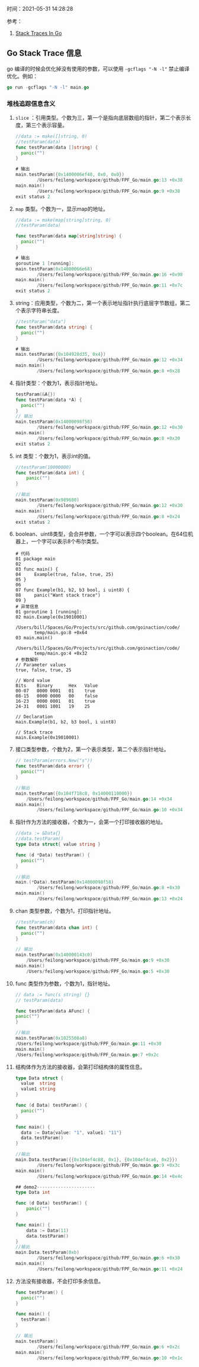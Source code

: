 时间：2021-05-31 14:28:28

参考：

1. [Stack Traces In Go](https://www.ardanlabs.com/blog/2015/01/stack-traces-in-go.html)

## Go Stack Trace 信息

go 编译的时候会优化掉没有使用的参数，可以使用 `-gcflags "-N -l"` 禁止编译优化。例如：

```go
go run -gcflags "-N -l" main.go
```

### 堆栈追踪信息含义

1. `slice` ：引用类型。个数为三，第一个是指向底层数组的指针，第二个表示长度，第三个表示容量。

    ```go
    //data := make([]string, 0)
    //testParam(data)
    func testParam(data []string) {
      panic("")
    }
    
    # 输出
    main.testParam({0x1400006ef48, 0x0, 0x0})
            /Users/feilong/workspace/github/FPF_Go/main.go:13 +0x38
    main.main()
            /Users/feilong/workspace/github/FPF_Go/main.go:9 +0x38
    exit status 2
    ```

2. `map` 类型。个数为一，显示map的地址。

    ```go
    //data := make(map[string]string, 0)
    //testParam(data)
    
    func testParam(data map[string]string) {
      panic("")
    }
    
    # 输出
    goroutine 1 [running]:
    main.testParam(0x14000066e68)
            /Users/feilong/workspace/github/FPF_Go/main.go:16 +0x98
    main.main()
            /Users/feilong/workspace/github/FPF_Go/main.go:11 +0x7c
    exit status 2
    ```

3. string：应用类型，个数为二，第一个表示地址指针执行底层字节数组，第二个表示字符串长度。

    ```go
    //testParam("data")
    func testParam(data string) {
      panic("")
    }
    
    # 输出
    main.testParam({0x104928d35, 0x4})
            /Users/feilong/workspace/github/FPF_Go/main.go:12 +0x34
    main.main()
            /Users/feilong/workspace/github/FPF_Go/main.go:8 +0x28
    ```
    
4. 指针类型：个数为1，表示指针地址。

    ```go
    testParam(&A{})
    func testParam(data *A) {
      panic("")
    }
    // 输出
    main.testParam(0x14000098f58)
            /Users/feilong/workspace/github/FPF_Go/main.go:12 +0x30
    main.main()
            /Users/feilong/workspace/github/FPF_Go/main.go:8 +0x30
    exit status 2
    ```

4. int 类型：个数为1，表示int的值。

    ```go
    //testParam(10000000)
    func testParam(data int) {
    	panic("")
    }
    
    //输出
    main.testParam(0x989680)
            /Users/feilong/workspace/github/FPF_Go/main.go:12 +0x30
    main.main()
            /Users/feilong/workspace/github/FPF_Go/main.go:8 +0x24
    exit status 2
    ```

4. boolean、uint8类型，会合并参数，一个字可以表示四个boolean。在64位机器上，一个字可以表示8个布尔类型。

    ```
    # 代码
    01 package main
    02
    03 func main() {
    04     Example(true, false, true, 25)
    05 }
    06
    07 func Example(b1, b2, b3 bool, i uint8) {
    08     panic("Want stack trace")
    09 }
    # 异常信息
    01 goroutine 1 [running]:
    02 main.Example(0x19010001)
           /Users/bill/Spaces/Go/Projects/src/github.com/goinaction/code/
           temp/main.go:8 +0x64
    03 main.main()
           /Users/bill/Spaces/Go/Projects/src/github.com/goinaction/code/
           temp/main.go:4 +0x32
    # 参数解析
    // Parameter values
    true, false, true, 25
    
    // Word value
    Bits    Binary      Hex   Value
    00-07   0000 0001   01    true
    08-15   0000 0000   00    false
    16-23   0000 0001   01    true
    24-31   0001 1001   19    25
    
    // Declaration
    main.Example(b1, b2, b3 bool, i uint8)
    
    // Stack trace
    main.Example(0x19010001)
    ```

5. 接口类型参数，个数为2，第一个表示类型，第二个表示指针地址。

    ```go
    // testParam(errors.New("s"))
    func testParam(data error) {
      panic("")
    }
    
    //输出
    main.testParam({0x104f718c8, 0x14000110000})
        /Users/feilong/workspace/github/FPF_Go/main.go:14 +0x34
    main.main()
            /Users/feilong/workspace/github/FPF_Go/main.go:10 +0x34
    ```

8. 指针作为方法的接收器，个数为一，会第一个打印接收器的地址。

    ```go
    //data := &Data{}
    //data.testParam()
    type Data struct{ value string }
    
    func (d *Data) testParam() {
      panic("")
    }
    
    //输出
    main.(*Data).testParam(0x14000098f58)
            /Users/feilong/workspace/github/FPF_Go/main.go:8 +0x30
    main.main()
            /Users/feilong/workspace/github/FPF_Go/main.go:13 +0x24
    
    
    ```

9. chan 类型参数，个数为1，打印指针地址。

      ```go
      //testParam(ch)
      func testParam(data chan int) {
        panic("")
      }

      // 输出
      main.testParam(0x140000143c0)
          /Users/feilong/workspace/github/FPF_Go/main.go:9 +0x30
      main.main()
          /Users/feilong/workspace/github/FPF_Go/main.go:5 +0x30
      ```

10. func 类型作为参数，个数为1，指针地址。

    ```go
    // data := func(s string) {}
    // testParam(data)

    func testParam(data AFunc) {
    panic("")
    }

    //输出
    main.testParam(0x1025508a8)
    /Users/feilong/workspace/github/FPF_Go/main.go:11 +0x30
    main.main()
    /Users/feilong/workspace/github/FPF_Go/main.go:7 +0x2c
    ```

9. 结构体作为方法的接收器，会第打印结构体的属性信息。

    ```go
    type Data struct {
      value  string
      value1 string
    }
    
    func (d Data) testParam() {
      panic("")
    }
    
    func main() {
      data := Data{value: "1", value1: "11"}
      data.testParam()
    }
    
    //输出
    main.Data.testParam({{0x104ef4c88, 0x1}, {0x104ef4ca6, 0x2}})
            /Users/feilong/workspace/github/FPF_Go/main.go:9 +0x3c
    main.main()
            /Users/feilong/workspace/github/FPF_Go/main.go:14 +0x4c
    
    ## demo2----------------------
    type Data int
    
    func (d Data) testParam() {
    	panic("")
    }
    
    func main() {
    	data := Data(11)
    	data.testParam()
    }
    //输出
    main.Data.testParam(0xb)
            /Users/feilong/workspace/github/FPF_Go/main.go:6 +0x30
    main.main()
            /Users/feilong/workspace/github/FPF_Go/main.go:11 +0x24
    ```

10. 方法没有接收器，不会打印多余信息。

    ```go
    func testParam() {
      panic("")
    }
    
    func main() {
      testParam()
    }
    
    // 输出
    main.testParam()
            /Users/feilong/workspace/github/FPF_Go/main.go:6 +0x2c
    main.main()
            /Users/feilong/workspace/github/FPF_Go/main.go:10 +0x1c
    ```